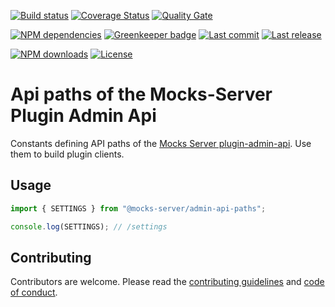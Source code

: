[![Build status][travisci-image]][travisci-url] [![Coverage Status][coveralls-image]][coveralls-url] [![Quality Gate][quality-gate-image]][quality-gate-url]

[![NPM dependencies][npm-dependencies-image]][npm-dependencies-url] [![Greenkeeper badge](https://badges.greenkeeper.io/mocks-server/admin-api-paths.svg)](https://greenkeeper.io/) [![Last commit][last-commit-image]][last-commit-url] [![Last release][release-image]][release-url] 

[![NPM downloads][npm-downloads-image]][npm-downloads-url] [![License][license-image]][license-url]


# Api paths of the Mocks-Server Plugin Admin Api

Constants defining API paths of the [Mocks Server plugin-admin-api][plugin-admin-api-url]. Use them to build plugin clients.

## Usage

```js
import { SETTINGS } from "@mocks-server/admin-api-paths";

console.log(SETTINGS); // /settings
```

## Contributing

Contributors are welcome.
Please read the [contributing guidelines](.github/CONTRIBUTING.md) and [code of conduct](.github/CODE_OF_CONDUCT.md).

[plugin-admin-api-url]: https://github.com/mocks-server/plugin-admin-api

[coveralls-image]: https://coveralls.io/repos/github/mocks-server/admin-api-paths/badge.svg
[coveralls-url]: https://coveralls.io/github/mocks-server/admin-api-paths
[travisci-image]: https://travis-ci.com/mocks-server/admin-api-paths.svg?branch=master
[travisci-url]: https://travis-ci.com/mocks-server/admin-api-paths
[last-commit-image]: https://img.shields.io/github/last-commit/mocks-server/admin-api-paths.svg
[last-commit-url]: https://github.com/mocks-server/admin-api-paths/commits
[license-image]: https://img.shields.io/npm/l/@mocks-server/admin-api-paths.svg
[license-url]: https://github.com/mocks-server/admin-api-paths/blob/master/LICENSE
[npm-downloads-image]: https://img.shields.io/npm/dm/@mocks-server/admin-api-paths.svg
[npm-downloads-url]: https://www.npmjs.com/package/@mocks-server/admin-api-paths
[npm-dependencies-image]: https://img.shields.io/david/mocks-server/admin-api-paths.svg
[npm-dependencies-url]: https://david-dm.org/mocks-server/admin-api-paths
[quality-gate-image]: https://sonarcloud.io/api/project_badges/measure?project=mocks-server-admin-api-paths&metric=alert_status
[quality-gate-url]: https://sonarcloud.io/dashboard?id=mocks-server-admin-api-paths
[release-image]: https://img.shields.io/github/release-date/mocks-server/admin-api-paths.svg
[release-url]: https://github.com/mocks-server/admin-api-paths/releases
